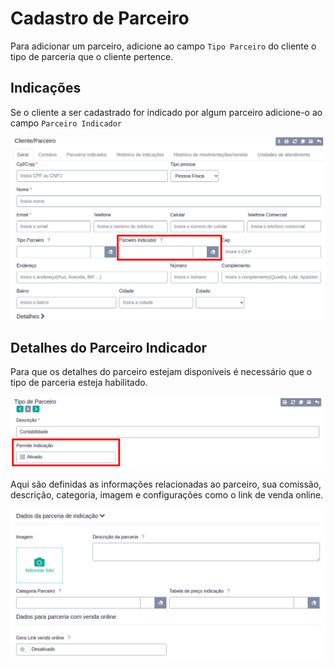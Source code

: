 # Cadastro de Parceiro

Para adicionar um parceiro, adicione ao campo `Tipo Parceiro` do cliente o tipo de parceria que o cliente pertence.

## Indicações

Se o cliente a ser cadastrado for indicado por algum parceiro adicione-o ao campo `Parceiro Indicador`

![Parceiro indicador](/ui/assets/manuais-de-uso/cliente-parceiro/4-cliente-parceiro.png)

## Detalhes do Parceiro Indicador

Para que os detalhes do parceiro estejam disponíveis é necessário que o tipo de parceria esteja habilitado.


![Habilitar Tipo de Parceria](/ui/assets/manuais-de-uso/cliente-parceiro/5-cliente-parceiro.png)

Aqui são definidas as informações relacionadas ao parceiro, sua comissão, descrição, categoria, imagem e configurações como o link de venda online.

![Habilitar Tipo de Parceria](/ui/assets/manuais-de-uso/cliente-parceiro/6-cliente-parceiro.png)

